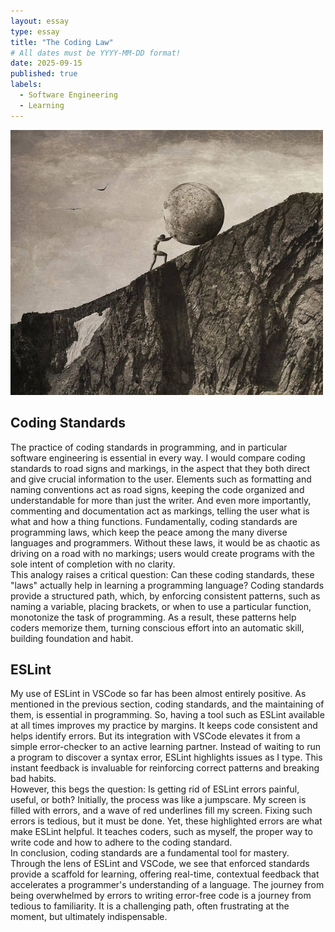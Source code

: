 ```yaml
---
layout: essay
type: essay
title: "The Coding Law"
# All dates must be YYYY-MM-DD format!
date: 2025-09-15
published: true
labels:
  - Software Engineering
  - Learning
---
```


<img width="500px" class="rounded float-start pe-4" src="../img/sisyphus.jpg">


## Coding Standards
The practice of coding standards in programming, and in particular software engineering is essential in every way. I would compare coding standards to road signs and markings, in the aspect that they both direct and give crucial information to the user. Elements such as formatting and naming conventions act as road signs, keeping the code organized and understandable for more than just the writer. And even more importantly, commenting and documentation act as markings, telling the user what is what and how a thing functions. Fundamentally, coding standards are programming laws, which keep the peace among the many diverse languages and programmers. Without these laws, it would be as chaotic as driving on a road with no markings; users would create programs with the sole intent of completion with no clarity.  
This analogy raises a critical question: Can these coding standards, these "laws" actually help in learning a programming language? Coding standards provide a structured path, which, by enforcing consistent patterns, such as naming a variable, placing brackets, or when to use a particular function, monotonize the task of programming. As a result, these patterns help coders memorize them, turning conscious effort into an automatic skill, building foundation and habit.


## ESLint
My use of ESLint in VSCode so far has been almost entirely positive. As mentioned in the previous section, coding standards, and the maintaining of them, is essential in programming. So, having a tool such as ESLint available at all times improves my practice by margins. It keeps code consistent and helps identify errors. But its integration with VSCode elevates it from a simple error-checker to an active learning partner. Instead of waiting to run a program to discover a syntax error, ESLint highlights issues as I type. This instant feedback is invaluable for reinforcing correct patterns and breaking bad habits.  
However, this begs the question: Is getting rid of ESLint errors painful, useful, or both? Initially, the process was like a jumpscare. My screen is filled with errors, and a wave of red underlines fill my screen. Fixing such errors is tedious, but it must be done. Yet, these highlighted errors are what make ESLint helpful. It teaches coders, such as myself, the proper way to write code and how to adhere to the coding standard.  
In conclusion, coding standards are a fundamental tool for mastery. Through the lens of ESLint and VSCode, we see that enforced standards provide a scaffold for learning, offering real-time, contextual feedback that accelerates a programmer's understanding of a language. The journey from being overwhelmed by errors to writing error-free code is a journey from tedious to familiarity. It is a challenging path, often frustrating at the moment, but ultimately indispensable.
